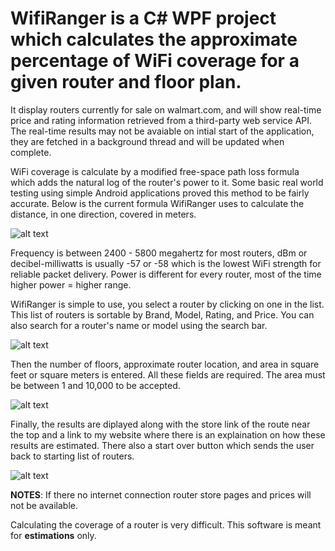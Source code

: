 # WifiRanger is a C# WPF project which calculates the approximate percentage of WiFi coverage for a given router and floor plan. 

It display routers currently for sale on walmart.com, and will show real-time price and rating information retrieved from a third-party web service API.
The real-time results may not be avaiable on intial start of the application, they are fetched in a background thread and will be updated when complete.

WiFi coverage is calculate by a modified free-space path loss formula which adds the natural log of the router's power to it. Some basic real world testing using simple Android applications proved this method to be fairly accurate. Below is the current formula WifiRanger uses to calculate the distance, in one direction, covered in meters.

![alt text](https://i.imgur.com/07flSrR.png)

Frequency is between 2400 - 5800 megahertz for most routers, dBm or decibel-milliwatts is usually -57 or -58 which is the lowest WiFi strength for reliable packet delivery. Power is different for every router, most of the time higher power = higher range.

WifiRanger is simple to use, you select a router by clicking on one in the list. This list of routers is sortable by Brand, Model, Rating, and Price. You can also search for a router's name or model using the search bar.

![alt text](https://i.imgur.com/53umn3Y.png)

Then the number of floors, approximate router location, and area in square feet or square meters is entered. All these fields are required.
The area must be between 1 and 10,000 to be accepted.

![alt text](https://i.imgur.com/HUyMUJj.png)

Finally, the results are diplayed along with the store link of the route near the top and a link to my website where there is an explaination on how these results are estimated. There also a start over button which sends the user back to starting list of routers.

![alt text](https://i.imgur.com/vRinCVv.png)

**NOTES**: If there no internet connection router store pages and prices will not be available.

Calculating the coverage of a router is very difficult. This software is meant for **estimations** only.
